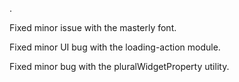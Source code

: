 .

Fixed minor issue with the masterly font.

Fixed minor UI bug with the loading-action module.

Fixed minor bug with the pluralWidgetProperty utility.